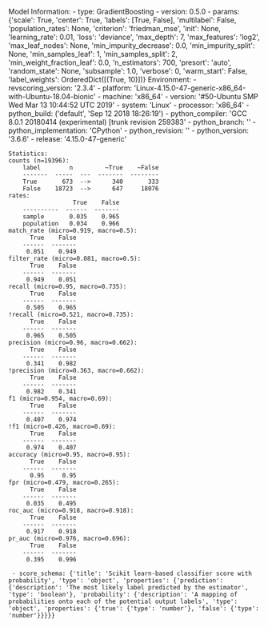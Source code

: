 Model Information:
	 - type: GradientBoosting
	 - version: 0.5.0
	 - params: {'scale': True, 'center': True, 'labels': [True, False], 'multilabel': False, 'population_rates': None, 'criterion': 'friedman_mse', 'init': None, 'learning_rate': 0.01, 'loss': 'deviance', 'max_depth': 7, 'max_features': 'log2', 'max_leaf_nodes': None, 'min_impurity_decrease': 0.0, 'min_impurity_split': None, 'min_samples_leaf': 1, 'min_samples_split': 2, 'min_weight_fraction_leaf': 0.0, 'n_estimators': 700, 'presort': 'auto', 'random_state': None, 'subsample': 1.0, 'verbose': 0, 'warm_start': False, 'label_weights': OrderedDict([(True, 10)])}
	Environment:
	 - revscoring_version: '2.3.4'
	 - platform: 'Linux-4.15.0-47-generic-x86_64-with-Ubuntu-18.04-bionic'
	 - machine: 'x86_64'
	 - version: '#50-Ubuntu SMP Wed Mar 13 10:44:52 UTC 2019'
	 - system: 'Linux'
	 - processor: 'x86_64'
	 - python_build: ('default', 'Sep 12 2018 18:26:19')
	 - python_compiler: 'GCC 8.0.1 20180414 (experimental) [trunk revision 259383'
	 - python_branch: ''
	 - python_implementation: 'CPython'
	 - python_revision: ''
	 - python_version: '3.6.6'
	 - release: '4.15.0-47-generic'
	
	Statistics:
	counts (n=19396):
		label        n         ~True    ~False
		-------  -----  ---  -------  --------
		True       673  -->      340       333
		False    18723  -->      647     18076
	rates:
		              True    False
		----------  ------  -------
		sample       0.035    0.965
		population   0.034    0.966
	match_rate (micro=0.919, macro=0.5):
		  True    False
		------  -------
		 0.051    0.949
	filter_rate (micro=0.081, macro=0.5):
		  True    False
		------  -------
		 0.949    0.051
	recall (micro=0.95, macro=0.735):
		  True    False
		------  -------
		 0.505    0.965
	!recall (micro=0.521, macro=0.735):
		  True    False
		------  -------
		 0.965    0.505
	precision (micro=0.96, macro=0.662):
		  True    False
		------  -------
		 0.341    0.982
	!precision (micro=0.363, macro=0.662):
		  True    False
		------  -------
		 0.982    0.341
	f1 (micro=0.954, macro=0.69):
		  True    False
		------  -------
		 0.407    0.974
	!f1 (micro=0.426, macro=0.69):
		  True    False
		------  -------
		 0.974    0.407
	accuracy (micro=0.95, macro=0.95):
		  True    False
		------  -------
		  0.95     0.95
	fpr (micro=0.479, macro=0.265):
		  True    False
		------  -------
		 0.035    0.495
	roc_auc (micro=0.918, macro=0.918):
		  True    False
		------  -------
		 0.917    0.918
	pr_auc (micro=0.976, macro=0.696):
		  True    False
		------  -------
		 0.395    0.996
	
	 - score_schema: {'title': 'Scikit learn-based classifier score with probability', 'type': 'object', 'properties': {'prediction': {'description': 'The most likely label predicted by the estimator', 'type': 'boolean'}, 'probability': {'description': 'A mapping of probabilities onto each of the potential output labels', 'type': 'object', 'properties': {'true': {'type': 'number'}, 'false': {'type': 'number'}}}}}

